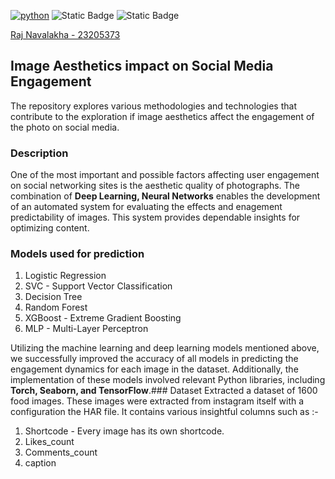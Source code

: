 [![python](https://img.shields.io/badge/Python-3.12-3776AB.svg?style=flat&logo=python&logoColor=white)](https://www.python.org) ![Static Badge](https://img.shields.io/badge/VSCode-blue)  ![Static Badge](https://img.shields.io/badge/Figma-black?logo=Figma)

[Raj Navalakha - 23205373](https://github.com/RajNavalakha29)

## Image Aesthetics impact on Social Media Engagement
The repository explores various methodologies and technologies that contribute to the exploration if image aesthetics affect the engagement of the photo on social media.  
### Description
One of the most important and possible factors affecting user engagement on social networking sites is the aesthetic quality of photographs. The combination of **Deep Learning, Neural Networks** enables the development of an automated system for evaluating the effects and enagement predictability of images. This system provides dependable insights for optimizing content.
### Models used for prediction
1. Logistic Regression
2. SVC - Support Vector Classification
3. Decision Tree
4. Random Forest
5. XGBoost - Extreme Gradient Boosting
6. MLP - Multi-Layer Perceptron

Utilizing the machine learning and deep learning models mentioned above, we successfully improved the accuracy of all models in predicting the engagement dynamics for each image in the dataset. Additionally, the implementation of these models involved relevant Python libraries, including **Torch, Seaborn, and TensorFlow**.### Dataset
Extracted a dataset of 1600 food images. These images were extracted from instagram itself with a configuration the HAR file. It contains various insightful columns such as :-

1. Shortcode - Every image has its own shortcode.
2. Likes_count
3. Comments_count
4. caption

